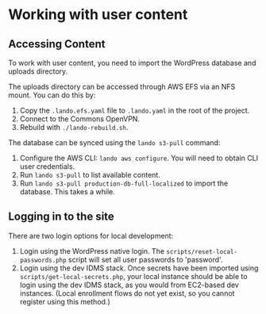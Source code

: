 # Working with user content

## Accessing Content

To work with user content, you need to import the WordPress database and uploads directory. 

The uploads directory can be accessed through AWS EFS via an NFS mount. You can do this by:

1. Copy the `.lando.efs.yaml` file to `.lando.yaml` in the root of the project.
2. Connect to the Commons OpenVPN.
3. Rebuild with `./lando-rebuild.sh`.

The database can be synced using the `lando s3-pull` command:

1. Configure the AWS CLI: `lando aws configure`. You will need to obtain CLI user credentials.
2. Run `lando s3-pull` to list available content.
3. Run `lando s3-pull production-db-full-localized` to import the database. This takes a while.

## Logging in to the site

There are two login options for local development:

1) Login using the WordPress native login. The `scripts/reset-local-passwords.php` script will set all user passwords to 'password'.
2) Login using the dev IDMS stack. Once secrets have been imported using `scripts/get-local-secrets.php`, your local instance should be able to login using the dev IDMS stack, as you would from EC2-based dev instances. (Local enrollment flows do not yet exist, so you cannot register using this method.)